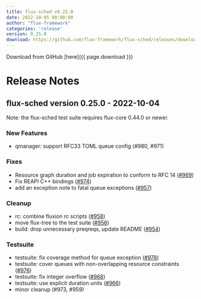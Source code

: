 ```yaml
---
title: flux-sched v0.25.0
date: 2022-10-05 00:00:00
author: "flux-framework"
categories: 'release'
version: 0.25.0
download: https://github.com/flux-framework/flux-sched/releases/download/v0.25.0/flux-sched-0.25.0.tar.gz
---
```


Download from GitHub [here]({{ page.download }})

# Release Notes

flux-sched version 0.25.0 - 2022-10-04
--------------------------------------

Note: the flux-sched test suite requires flux-core 0.44.0 or newer.

### New Features

 * qmanager: support RFC33 TOML queue config (#980, #971)

### Fixes
 * Resource graph duration and job expiration to conform to RFC 14 ([#969](https://github.com/flux-framework/flux-sched/issues/969))
 * Fix REAPI C++ bindings  ([#974](https://github.com/flux-framework/flux-sched/issues/974))
 * add an exception note to fatal queue exceptions ([#957](https://github.com/flux-framework/flux-sched/issues/957))

### Cleanup

 * rc: combine fluxion rc scripts ([#958](https://github.com/flux-framework/flux-sched/issues/958))
 * move flux-tree to the test suite ([#956](https://github.com/flux-framework/flux-sched/issues/956))
 * build: drop unnecessary preqreqs, update README ([#954](https://github.com/flux-framework/flux-sched/issues/954))

### Testsuite

 * testsuite: fix coverage method for queue exception ([#978](https://github.com/flux-framework/flux-sched/issues/978))
 * testsuite: cover queues with non-overlapping resource constraints ([#976](https://github.com/flux-framework/flux-sched/issues/976))
 * testsuite: fix integer overflow ([#968](https://github.com/flux-framework/flux-sched/issues/968))
 * testsuite: use explicit duration units ([#966](https://github.com/flux-framework/flux-sched/issues/966))
 * minor cleanup (#973, #959)
